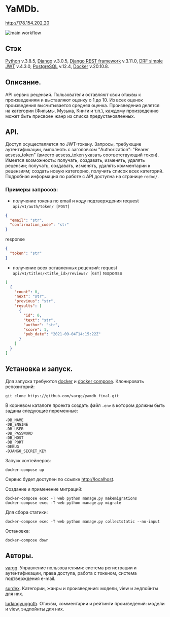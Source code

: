 # YaMDb.
http://178.154.202.20

![main workflow](https://github.com/vargg/yamdb_final/actions/workflows/yamdb_workflow.yaml/badge.svg)

## Стэк
[Python](https://www.python.org/) v.3.8.5, [Django](https://www.djangoproject.com/) v.3.0.5, [Django REST framework](https://www.django-rest-framework.org/) v.3.11.0, [DRF simple JWT](https://django-rest-framework-simplejwt.readthedocs.io/en/latest/) v.4.3.0, [PostgreSQL](https://www.postgresql.org) v.12.4, [Docker](https://www.docker.com/) v.20.10.8.

## Описание.
API сервис рецензий. Пользователи оставляют свои отзывы к произведениям и выставляют оценку о 1 до 10. Из всех оценок произведения высчитывается средняя оценка. Произведения делятся на категории (Фильмы, Музыка, Книги и т.п.), каждому произведению может быть присвоен жанр из списка предустановленных.

## API.
Доступ осуществляется по JWT-токену. Запросы, требующие аутентификации, выполнять с заголовком "Authorization": "Bearer acsess_token" (вместо acsess_token указать соответствующий токен). Имеется возможность: получать, создавать, изменять, удалять рецензии; получать, создавать, изменять, удалять комментарии к рецензиям; создать новую категорию, получить список всех категорий.
Подробная информация по работе с API доступна на странице `redoc/`.

### Примеры запросов:
- получение токена по email и коду подтверждения
request `api/v1/auth/token/ [POST]`
```json
{
  "email": "str",
  "confirmation_code": "str"
}
```
response
```json
{
  "token": "str"
}
```
- получение всех оставленных рецензий:
request `api/v1/titles/<title_id>/reviews/ [GET]`
response
```json
[
  {
    "count": 0,
    "next": "str",
    "previous": "str",
    "results": [
      {
        "id": 0,
        "text": "str",
        "author": "str",
        "score": 1,
        "pub_date": "2021-09-04T14:15:22Z"
      }
    ]
  }
]
```

## Установка и запуск.
Для запуска требуются [docker](https://docs.docker.com/get-docker/) и [docker compose](https://docs.docker.com/compose/install/).
Клонировать репозиторий:
```shell
git clone https://github.com/vargg/yamdb_final.git
```
В корневом каталоге проекта создать файл `.env` в котором должны быть заданы следующие переменные:
```
-DB_NAME
-DB_ENGINE
-DB_USER
-DB_PASSWORD
-DB_HOST
-DB_PORT
-DEBUG
-DJANGO_SECRET_KEY
```
Запуск контейнеров:
```shell
docker-compose up
```
Сервис будет доступен по ссылке [http://localhost](http://localhost).

Создание и применение миграций:
```shell
docker-compose exec -T web python manage.py makemigrations
docker-compose exec -T web python manage.py migrate
```
Для сбора статики:
```shell
docker-compose exec -T web python manage.py collectstatic --no-input
```
Остановка:
```shell
docker-compose down
```

## Авторы.
[vargg](https://github.com/vargg). Управление пользователями: система регистрации и аутентификации, права доступа, работа с токеном, система подтверждения e-mail.

[surdex](https://github.com/surdex). Категории, жанры и произведения: модели, view и эндпойнты для них.

[lurkingyuggoth](https://github.com/lurkingyuggoth). Отзывы, комментарии и рейтинги произведений: модели и view, эндпойнты для них.
